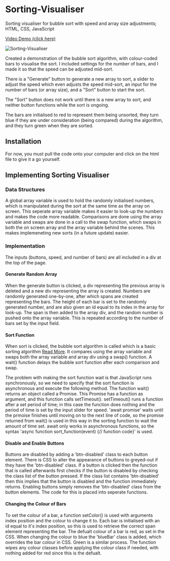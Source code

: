 # Sorting-Visualiser

Sorting visualiser for bubble sort with speed and array size adjustments; HTML, CSS, JavaScript

[Video Demo (click here)](https://www.youtube.com/watch?v=Dv8TWTYSgrY)

![Sorting-Visualiser](https://user-images.githubusercontent.com/15747137/125118878-391a6e00-e0e8-11eb-8879-fba2f69baed1.png)

Created a demonstration of the bubble sort algorithm, with colour-coded bars to visualise the sort. I included settings for the number of bars, and I made it so that the speed can be adjusted mid-sort. 

There is a "Generate" button to generate a new array to sort, a slider to adjust the speed which even adjusts the speed mid-sort, an input for the number of bars (or array size), and a "Sort" button to start the sort. 

The "Sort" button does not work until there is a new array to sort, and neither button functions while the sort is ongoing. 

The bars are initialised to red to represent them being unsorted, they turn blue if they are under consideration (being compared) during the algorithm, and they turn green when they are sorted. 

## Installation

For now, you must pull the code onto your computer and click on the html file to give it a go yourself. 

## Implementing Sorting Visualiser

### Data Structures

A global array variable is used to hold the randomly initialised numbers, which is manipulated during the sort at the same time as the array on screen. This seperate array variable makes it easier to look-up the numbers and makes the code more readable. Comparisons are done using the array variable and swaps are done in a call to the swap function, which swaps in both the on screen array and the array variable behind the scenes. This makes implemeneting new sorts (in a future update) easier. 

### Implementation

The inputs (buttons, speed, and number of bars) are all included in a div at the top of the page. 

#### Generate Random Array

When the generate button is clicked, a div representing the previous array is deleted and a new div representing the array is created. Numbers are randomly generated one-by-one, after which spans are created representing the bars. The height of each bar is set to the randomly generated number, and are also given an id equal to its index in the array for look-up. The span is then added to the array div, and the random number is pushed onto the array variable. This is repeated according to the number of bars set by the input field. 

#### Sort Function

When sort is clicked, the bubble sort algorithm is called which is a basic sorting algorithm [Read More](https://en.wikipedia.org/wiki/Bubble_sort). It compares using the array variable and swaps both the array variable and array div using a swap() function. A wait() function delays the bubble sort function after each comparison and swap. 

The problem with making the sort function wait is that JavaScript runs synchronously, so we need to specify that the sort function is asynchronous and execute the following method. The function wait() returns an object called a Promise. This Promise has a function as argument, and this function calls setTimeout(). setTimeout() runs a function after a set period of time; in this case the function does nothing and the period of time is set by the input slider for speed. 'await promise' waits until the prmoise finishes until moving on to the next line of code, so the promise returned from wait() is used in this way in the sorting function to wait the amount of time set. await only works in asynchronous functions, so the syntax 'async function sort_function(event) {// function code}' is used. 

#### Disable and Enable Buttons

Buttons are disabled by adding a 'btn-disabled' class to each button element. There is CSS to alter the appearance of buttons to greyed-out if they have the 'btn-disabled' class. If a button is clicked then the function that is called afterwards first checks if the button is disabled by checking the class list of the button pressed. If the class list contains 'btn-disabled' then this implies that the button is disabled and the function immediately returns. Enabling buttons simply removes the 'btn-disabled' class from the button elements. The code for this is placed into seperate functions. 

#### Changing the Colour of Bars

To set the colour of a bar, a function setColor() is used with arguments index position and the colour to change it to. Each bar is initialised with an id equal to it's index position, so this is used to retrieve the correct span element representing the bar. The defualt colour of a bar is red, as set in the CSS. When changing the colour to blue the 'blueBar' class is added, which overrides the bar colour in CSS. Green is a similar process. The function wipes any colour classes before applying the colour class if needed, with nothing added for red since this is the defualt. 
